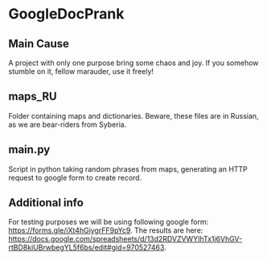 # GoogleDocPrank
## Main Cause
A project with only one purpose bring some chaos and joy. If you somehow stumble on it, fellow marauder, use it freely!
## maps_RU
Folder containing maps and dictionaries. Beware, these files are in Russian, as we are bear-riders from Syberia.
## main.py
Script in python taking random phrases from maps, generating an HTTP request to google form to create record.
## Additional info
For testing purposes we will be using following google form: https://forms.gle/iXt4hGiygrFF9pYc9. The results are here: https://docs.google.com/spreadsheets/d/13d2RDVZVWYIhTx1j6VhGV-rtBD8kiUBrwbegYL5f6bs/edit#gid=970527463.
